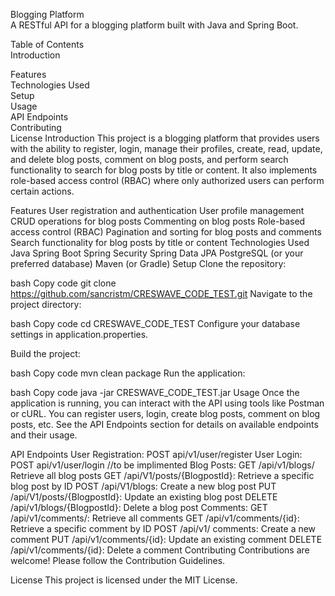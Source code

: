 Blogging Platform
<br>
A RESTful API for a blogging platform built with Java and Spring Boot.
<br>

Table of Contents
<br>
Introduction
<br>

Features
<br>Technologies Used
<br>Setup
<br>Usage
<br>API Endpoints
<br>Contributing
<br>License
Introduction
This project is a blogging platform that provides users with the ability to register, login, manage their profiles, create, read, update, and delete blog posts, comment on blog posts, and perform search functionality to search for blog posts by title or content. It also implements role-based access control (RBAC) where only authorized users can perform certain actions.

Features
User registration and authentication
User profile management
CRUD operations for blog posts
Commenting on blog posts
Role-based access control (RBAC)
Pagination and sorting for blog posts and comments
Search functionality for blog posts by title or content
Technologies Used
Java
Spring Boot
Spring Security
Spring Data JPA
PostgreSQL (or your preferred database)
Maven (or Gradle)
Setup
Clone the repository:

bash
Copy code
git clone https://github.com/sancristm/CRESWAVE_CODE_TEST.git
Navigate to the project directory:

bash
Copy code
cd CRESWAVE_CODE_TEST
Configure your database settings in application.properties.

Build the project:

bash
Copy code
mvn clean package
Run the application:

bash
Copy code
java -jar CRESWAVE_CODE_TEST.jar
Usage
Once the application is running, you can interact with the API using tools like Postman or cURL. You can register users, login, create blog posts, comment on blog posts, etc. See the API Endpoints section for details on available endpoints and their usage.

API Endpoints
User Registration: POST api/v1/user/register
User Login: POST  api/v1/user/login  //to be implimented 
Blog Posts:
GET /api/v1/blogs/ Retrieve all blog posts
GET /api/V1/posts/{BlogpostId}: Retrieve a specific blog post by ID
POST /api/V1/blogs: Create a new blog post
PUT /api/V1/posts/{BlogpostId}: Update an existing blog post
DELETE /api/v1/blogs/{BlogpostId}: Delete a blog post
Comments:
GET /api/v1/comments/: Retrieve all comments
GET /api/v1/comments/{id}: Retrieve a specific comment by ID
POST /api/v1/ comments: Create a new comment
PUT /api/v1/comments/{id}: Update an existing comment
DELETE /api/v1/comments/{id}: Delete a comment
Contributing
Contributions are welcome! Please follow the Contribution Guidelines.

License
This project is licensed under the MIT License.
